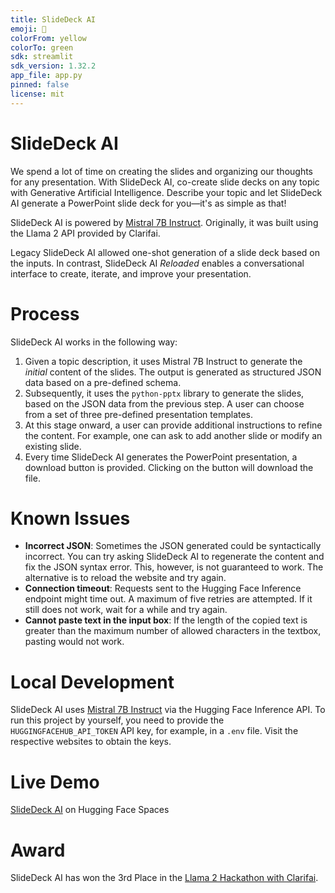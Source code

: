 ```yaml
---
title: SlideDeck AI
emoji: 🏢
colorFrom: yellow
colorTo: green
sdk: streamlit
sdk_version: 1.32.2
app_file: app.py
pinned: false
license: mit
---
```


# SlideDeck AI

We spend a lot of time on creating the slides and organizing our thoughts for any presentation. 
With SlideDeck AI, co-create slide decks on any topic with Generative Artificial Intelligence.
Describe your topic and let SlideDeck AI generate a PowerPoint slide deck for you—it's as simple as that!

SlideDeck AI is powered by [Mistral 7B Instruct](https://huggingface.co/mistralai/Mistral-7B-Instruct-v0.2).
Originally, it was built using the Llama 2 API provided by Clarifai.

Legacy SlideDeck AI allowed one-shot generation of a slide deck based on the inputs. 
In contrast, SlideDeck AI *Reloaded* enables a conversational interface to create, iterate, and improve your presentation.


# Process

SlideDeck AI works in the following way:

1. Given a topic description, it uses Mistral 7B Instruct to generate the *initial* content of the slides. 
The output is generated as structured JSON data based on a pre-defined schema.
2. Subsequently, it uses the `python-pptx` library to generate the slides, 
based on the JSON data from the previous step. 
A user can choose from a set of three pre-defined presentation templates.
3. At this stage onward, a user can provide additional instructions to refine the content.
For example, one can ask to add another slide or modify an existing slide.
4. Every time SlideDeck AI generates the PowerPoint presentation, a download button is provided.
Clicking on the button will download the file.


# Known Issues

- **Incorrect JSON**: Sometimes the JSON generated could be syntactically incorrect. 
You can try asking SlideDeck AI to regenerate the content and fix the JSON syntax error.
This, however, is not guaranteed to work. The alternative is to reload the website and try again.
- **Connection timeout**: Requests sent to the Hugging Face Inference endpoint might time out.
A maximum of five retries are attempted. If it still does not work, wait for a while and try again.
- **Cannot paste text in the input box**: If the length of the copied text is greater than the maximum
number of allowed characters in the textbox, pasting would not work.


# Local Development

SlideDeck AI uses [Mistral 7B Instruct](https://huggingface.co/mistralai/Mistral-7B-Instruct-v0.2) 
via the Hugging Face Inference API.
To run this project by yourself, you need to provide the `HUGGINGFACEHUB_API_TOKEN` API key,
for example, in a `.env` file. Visit the respective websites to obtain the keys.


# Live Demo

[SlideDeck AI](https://huggingface.co/spaces/barunsaha/slide-deck-ai) on Hugging Face Spaces


# Award

SlideDeck AI has won the 3rd Place in the [Llama 2 Hackathon with Clarifai](https://lablab.ai/event/llama-2-hackathon-with-clarifai).